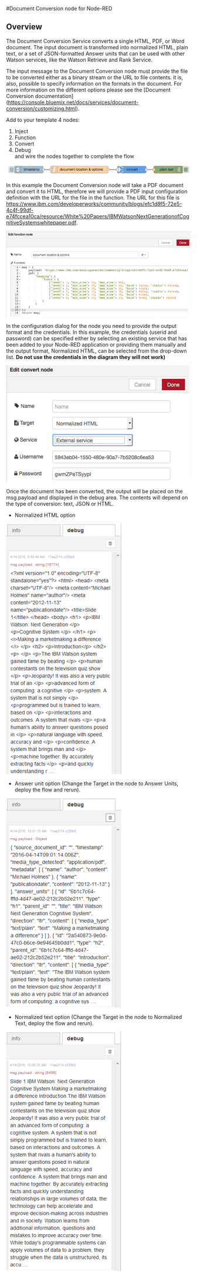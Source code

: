 #Document Conversion node for Node-RED
## Overview

The Document Conversion Service converts a single HTML, PDF, or Word document. The input document is transformed into normalized HTML, plain text, or a set of JSON-formatted Answer units that can be used with other Watson services, like the Watson Retrieve and Rank Service.

The input message to the Document Conversion node must provide the file to be converted either as a binary stream or the URL to file contents. it is, also, possible to specify information on the formats in the document. For more information on the different options please see the [Document Conversion documentation] (https://console.bluemix.net/docs/services/document-conversion/customizing.html).

Add to your template 4 nodes:  
1. Inject   
2. Function   
3. Convert  
4. Debug  
and wire the nodes together to complete the flow 

![Conversion node](images/dc_overview.png)

In this example the Document Conversion node will take a PDF document and convert it to HTML, therefore we will provide a PDF input configuration definition with the URL for the file in the function. The URL for this file is https://www.ibm.com/developerworks/community/blogs/efc1d8f5-72e5-4c4f-99df-e74fccea10ca/resource/White%20Papers/IBMWatsonNextGenerationofCognitiveSystemswhitepaper.pdf.

![Input data](images/dc_dialog.png)

In the configuration dialog for the node you need to provide the output format and the credentials. In this example, the credentials (userid and password) can be specified either by selecting an existing service that has been added to your Node-RED application or providing them manually and the output format, Normalized HTML, can be selected from the drop-down list. **Do not use the credentials in the diagram they will not work)**

![Conversion node](images/dc_dialog1.png)

Once the document has been converted, the output will be placed on the msg.payload and displayed in the debug area. The contents will depend on the type of conversion: text, JSON or HTML.

* Normalized HTML option

![Conversion output HTML](images/dc_output_html2.png)

* Answer unit option (Change the Target in the node to Answer Units, deploy the flow and rerun).

![Conversion output JSON](images/dc_output_json2.png)

* Normalized text option (Change the Target in the node to Normalized Text, deploy the flow and rerun).

![Conversion output TEXT](images/dc_output_txt2.png)

